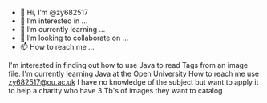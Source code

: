 - 👋 Hi, I’m @zy682517
- 👀 I’m interested in ...
- 🌱 I’m currently learning ...
- 💞️ I’m looking to collaborate on ...
- 📫 How to reach me ...

<!---
zy682517/zy682517 is a ✨ special ✨ repository because its `README.md` (this file) appears on your GitHub profile.
You can click the Preview link to take a look at your changes.
--->
I'm interested in finding out how to use Java to read Tags from an image file.
I'm currently learning Java at the Open University
How to reach me use zy682517@ou.ac.uk
I have no knowledge of the subject but want to apply it to help a charity who have 3 Tb's of images they want to catalog
